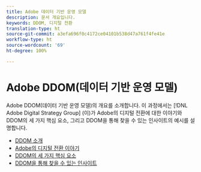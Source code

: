 ```yaml
---
title: Adobe 데이터 기반 운영 모델
description: 문서 개요입니다.
keywords: DDOM, 디지털 전환
translation-type: ht
source-git-commit: a3efa696f0c4172ce04101b538d47a761f4fe41e
workflow-type: ht
source-wordcount: '69'
ht-degree: 100%

---
```



# Adobe DDOM(데이터 기반 운영 모델)

Adobe DDOM(데이터 기반 운영 모델)의 개요를 소개합니다. 이 과정에서는 [!DNL Adobe Digital Strategy Group] (이)가 Adobe의 디지털 전환에 대한 이야기와 DDOM의 세 가지 핵심 요소, 그리고 DDOM을 통해 찾을 수 있는 인사이트의 예시를 설명합니다.

* [DDOM 소개](ddom-introduction.md)
* [Adobe의 디지털 전환 이야기](transformation-story.md)
* [DDOM의 세 가지 핵심 요소](ddom-components.md)
* [DDOM을 통해 찾을 수 있는 인사이트](ddom-insights.md)

<!--
This is the landing page of the user guide. It should be the first list item in the TOC.md file.

See other user landing pages to get ideas.
-->
